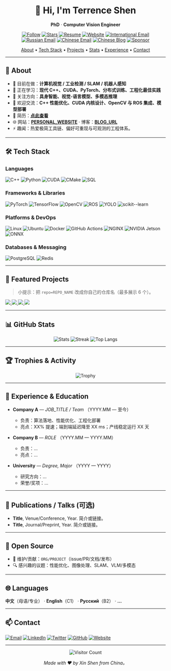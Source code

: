 <!---
terrense/terrense is a ✨ special ✨ repository because its `README.md` (this file) appears on your GitHub profile.
You can click the Preview link to take a look at your changes.
--->


<!--
⭐ 使用说明：
1) 搜索并替换以下占位符：
   - GITHUB_USERNAME   - 你的 GitHub 用户名
   - FULL_NAME         - 你的姓名或网名
   - JOB_TITLE         - 你的头衔（如 "Computer Vision Engineer"）
   - LOCATION          - 所在地（可留空）
   - PERSONAL_WEBSITE  - 个人网站（可留空）
   - RESUME_LINK       - 简历链接（可留空）
   - EMAIL             - 联系邮箱
   - LINKEDIN_USERNAME - 你的 LinkedIn 用户名（可留空）
   - TWITTER_USERNAME  - 你的 Twitter/X 用户名（可留空）
   - SPONSOR_URL       - Sponsor/赞助链接（可留空）
   - WECHAT_QR_URL     - 微信二维码图片链接（可留空）
   - BLOG_URL          - 博客链接（可留空）
2) 想固定展示项目：在你的主页点击“Customize your pins”来置顶仓库，或使用本模板的“Pinned Projects”卡片参数。
-->

<div align="center">

# 👋 Hi, I'm **Terrence Shen**  
**PhD** · **Computer Vision Engineer**

[![Follow](https://img.shields.io/github/followers/GITHUB_USERNAME?label=Follow&style=for-the-badge)](https://github.com/GITHUB_USERNAME?tab=followers)
[![Stars](https://img.shields.io/github/stars/GITHUB_USERNAME?affiliations=OWNER%2CCOLLABORATOR&style=for-the-badge)](https://github.com/GITHUB_USERNAME?tab=repositories&sort=stargazers)
[![Resume](https://img.shields.io/badge/Resume-PDF-informational?style=for-the-badge&logo=adobeacrobatreader&logoColor=white)](RESUME_LINK)
[![Website](https://img.shields.io/badge/Website-ONLINE-success?style=for-the-badge&logo=vercel&logoColor=white)](PERSONAL_WEBSITE)
[![International Email](https://img.shields.io/badge/Email-International-critical?style=for-the-badge&logo=gmail&logoColor=white)](mailto:slamshenxin@gmail.com)
[![Russian Email](https://img.shields.io/badge/Email-Russian-critical?style=for-the-badge&logo=yandex&logoColor=white)](mailto:Shenxin@yandex.ru)
[![Chinese Email](https://img.shields.io/badge/Email-Chinese-critical?style=for-the-badge&logo=maildotru&logoColor=white)](mailto:m18811022189@163.com)
[![Chinese Blog](https://img.shields.io/badge/Blog-Read-ff8a00?style=for-the-badge&logo=rss&logoColor=white)](https://blog.csdn.net/weixin_42001184?spm=1000.2115.3001.5343)
[![Sponsor](https://img.shields.io/badge/Sponsor-❤-ea4aaa?style=for-the-badge)](SPONSOR_URL)

<a href="#-about">About</a> •
<a href="#-tech-stack">Tech Stack</a> •
<a href="#-featured-projects">Projects</a> •
<a href="#-github-stats">Stats</a> •
<a href="#-experience--education">Experience</a> •
<a href="#-contact">Contact</a>

</div>

---

## 🧭 About
- 🔭 目前在做：**计算机视觉 / 工业检测 / SLAM / 机器人感知**  
- 🌱 正在学习：**现代 C++、CUDA、PyTorch、分布式训练、工程化最佳实践**  
- 🧠 关注方向：**具身智能、视觉-语言模型、多模态推理**  
- 💬 欢迎交流：**C++ 性能优化、CUDA 内核设计、OpenCV 与 ROS 集成、模型部署**  
- 📄 简历：**[点此查看](RESUME_LINK)**  
- 🌐 网站：**[PERSONAL_WEBSITE](PERSONAL_WEBSITE)**  ·  博客：**[BLOG_URL](BLOG_URL)**  
- ⚡ 趣闻：热爱极简工具链、偏好可重现与可观测的工程体系。

---

## 🛠 Tech Stack
### Languages
![C++](https://img.shields.io/badge/C++-00599C?logo=cplusplus&logoColor=white)
![Python](https://img.shields.io/badge/Python-3776AB?logo=python&logoColor=white)
![CUDA](https://img.shields.io/badge/CUDA-76B900?logo=nvidia&logoColor=white)
![CMake](https://img.shields.io/badge/CMake-064F8C?logo=cmake&logoColor=white)
![SQL](https://img.shields.io/badge/SQL-4479A1?logo=mysql&logoColor=white)

### Frameworks & Libraries
![PyTorch](https://img.shields.io/badge/PyTorch-EE4C2C?logo=pytorch&logoColor=white)
![TensorFlow](https://img.shields.io/badge/TensorFlow-FF6F00?logo=tensorflow&logoColor=white)
![OpenCV](https://img.shields.io/badge/OpenCV-5C3EE8?logo=opencv&logoColor=white)
![ROS](https://img.shields.io/badge/ROS-22314E?logo=ros&logoColor=white)
![YOLO](https://img.shields.io/badge/YOLO-00FFFF?logo=opencv&logoColor=black)
![scikit--learn](https://img.shields.io/badge/scikit--learn-F7931E?logo=scikitlearn&logoColor=white)

### Platforms & DevOps
![Linux](https://img.shields.io/badge/Linux-000000?logo=linux&logoColor=white)
![Ubuntu](https://img.shields.io/badge/Ubuntu-E95420?logo=ubuntu&logoColor=white)
![Docker](https://img.shields.io/badge/Docker-2496ED?logo=docker&logoColor=white)
![GitHub Actions](https://img.shields.io/badge/GitHub%20Actions-2088FF?logo=githubactions&logoColor=white)
![NGINX](https://img.shields.io/badge/NGINX-009639?logo=nginx&logoColor=white)
![NVIDIA Jetson](https://img.shields.io/badge/NVIDIA%20Jetson-76B900?logo=nvidia&logoColor=white)
![ONNX](https://img.shields.io/badge/ONNX-005CED?logo=onnx&logoColor=white)

### Databases & Messaging
![PostgreSQL](https://img.shields.io/badge/PostgreSQL-4169E1?logo=postgresql&logoColor=white)
![Redis](https://img.shields.io/badge/Redis-DC382D?logo=redis&logoColor=white)

---

## 🚀 Featured Projects
> 小提示：把 `repo=REPO_NAME` 改成你自己的仓库名（最多展示 6 个）。

<a href="https://github.com/GITHUB_USERNAME/REPO_1">
  <img src="https://github-readme-stats.vercel.app/api/pin/?username=GITHUB_USERNAME&repo=REPO_1&show_owner=true" />
</a>
<a href="https://github.com/GITHUB_USERNAME/REPO_2">
  <img src="https://github-readme-stats.vercel.app/api/pin/?username=GITHUB_USERNAME&repo=REPO_2&show_owner=true" />
</a>
<a href="https://github.com/GITHUB_USERNAME/REPO_3">
  <img src="https://github-readme-stats.vercel.app/api/pin/?username=GITHUB_USERNAME&repo=REPO_3&show_owner=true" />
</a>
<a href="https://github.com/GITHUB_USERNAME/REPO_4">
  <img src="https://github-readme-stats.vercel.app/api/pin/?username=GITHUB_USERNAME&repo=REPO_4&show_owner=true" />
</a>

---

## 📊 GitHub Stats
<div align="center">
  
![Stats](https://github-readme-stats.vercel.app/api?username=GITHUB_USERNAME&show_icons=true&include_all_commits=true)
![Streak](https://streak-stats.demolab.com?user=GITHUB_USERNAME)
![Top Langs](https://github-readme-stats.vercel.app/api/top-langs/?username=GITHUB_USERNAME&layout=compact&langs_count=10)

</div>

---

## 🏆 Trophies & Activity
<div align="center">

![Trophy](https://github-profile-trophy.vercel.app/?username=GITHUB_USERNAME&row=1&margin-w=15)
  
<!-- 可选：提交活动图，需要部署代理服务或使用第三方实例 -->
<!-- ![Activity Graph](https://github-readme-activity-graph.vercel.app/graph?username=GITHUB_USERNAME) -->

</div>

---

## 💼 Experience & Education
- **Company A** — *JOB_TITLE / Team* （YYYY.MM — 至今）  
  - 负责：算法落地、性能优化、工程化部署  
  - 亮点：XX% 提速；端到端延迟降至 XX ms；产线稳定运行 XX 天

- **Company B** — *ROLE* （YYYY.MM — YYYY.MM）  
  - 负责：…  
  - 亮点：…

- **University** — *Degree, Major* （YYYY — YYYY）  
  - 研究方向：…  
  - 荣誉/奖项：…

---

## 📝 Publications / Talks (可选)
- **Title**, Venue/Conference, Year. 简介或链接。  
- **Title**, Journal/Preprint, Year. 简介或链接。

---

## 🤝 Open Source
- 🧩 维护/贡献：`ORG/PROJECT`（issue/PR/文档/发布）  
- 🔍 感兴趣的议题：性能优化、图像处理、SLAM、VLM/多模态

---

## 🌐 Languages
**中文**（母语/专业） · **English**（C1） · **Русский**（B2） · **…**

---

## 📫 Contact
[![Email](https://img.shields.io/badge/Email-EMAIL-informational?style=flat&logo=gmail)](mailto:EMAIL)
[![LinkedIn](https://img.shields.io/badge/LinkedIn-LINKEDIN_USERNAME-blue?style=flat&logo=linkedin)](https://www.linkedin.com/in/LINKEDIN_USERNAME)
[![Twitter](https://img.shields.io/badge/Twitter-@TWITTER_USERNAME-1DA1F2?style=flat&logo=twitter)](https://twitter.com/TWITTER_USERNAME)
[![GitHub](https://img.shields.io/badge/GitHub-GITHUB_USERNAME-181717?style=flat&logo=github)](https://github.com/GITHUB_USERNAME)
[![Website](https://img.shields.io/badge/Website-PERSONAL_WEBSITE-success?style=flat&logo=vercel)](PERSONAL_WEBSITE)

<div>
  <!-- 可选：微信二维码 -->
  <!-- <img src="WECHAT_QR_URL" alt="WeChat QR" width="120" /> -->
</div>

---

<div align="center">
  
![Visitor Count](https://komarev.com/ghpvc/?username=GITHUB_USERNAME&style=flat-square)
  
*Made with ❤️ by Xin Shen from China。*

</div>
